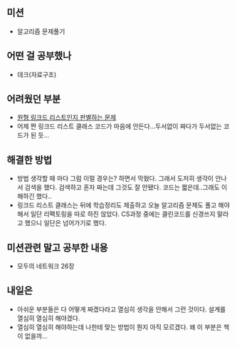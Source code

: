 ## **미션**

- 알고리즘 문제풀기

## **어떤 걸 공부했나**

- 데크(자료구조)

## **어려웠던 부분**

- [원형 링크드 리스트인지 판별하는 문제](https://github.com/moonyerim2/codingtest/blob/master/LeetCode/Linked-List-Cycle.js)
- 어제 짠 링크드 리스트 클래스 코드가 마음에 안든다...두서없이 짜다가 두서없는 코드가 된 듯...

## **해결한 방법**
- 방법 생각할 때 마다 그럼 이럴 경우는? 하면서 막혔다. 그래서 도저히 생각이 안나서 검색을 했다. 검색하고 혼자 짜는데 그것도 잘 안됐다. 코드는 짧은데..그래도 이해하긴 했다..
- 링크드 리스트 클래스는 뒤에 학습정리도 제출하고 오늘 알고리즘 문제도 풀고 해야해서 일단 리팩토링을 따로 하진 않았다. CS과정 중에는 클린코드를 신경쓰지 말라고 했으니 일단은 넘어가기로 했다.

## **미션관련 말고 공부한 내용**

- 모두의 네트워크 26장

## **내일은**
- 아쉬운 부분들은 다 어떻게 짜겠다라고 열심히 생각을 안해서 그런 것이다. 설계를 열심히 열심히 해야겠다.
- 열심히 열심히 해야하는데 나한테 맞는 방법이 뭔지 아직 모르겠다. 왜 이 부분은 책이 없을까...
